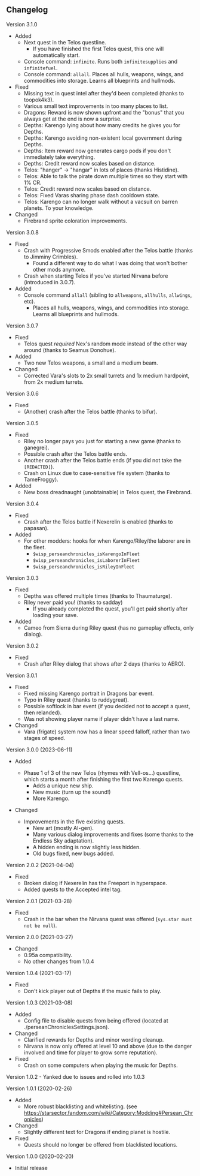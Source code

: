 ## Changelog

Version 3.1.0
- Added
    - Next quest in the Telos questline.
        - If you have finished the first Telos quest, this one will automatically start.
    - Console command: `infinite`. Runs both `infinitesupplies` and `infinitefuel`.
    - Console command: `allall`. Places all hulls, weapons, wings, and commodities into storage. Learns all blueprints and hullmods.
- Fixed
  - Missing text in quest intel after they'd been completed (thanks to toopok4k3).
  - Various small text improvements in too many places to list.
  - Dragons: Reward is now shown upfront and the "bonus" that you always get at the end is now a surprise.
  - Depths: Karengo lying about how many credits he gives you for Depths.
  - Depths: Karengo avoiding non-existent local government during Depths.
  - Depths: Item reward now generates cargo pods if you don't immediately take everything.
  - Depths: Credit reward now scales based on distance.
  - Telos: "hanger" -> "hangar" in lots of places (thanks Histidine).
  - Telos: Able to talk the pirate down multiple times so they start with 1% CR.
  - Telos: Credit reward now scales based on distance.
  - Telos: Fixed Varas sharing phase dash cooldown state.
  - Telos: Karengo can no longer walk without a vacsuit on barren planets. To your knowledge.
- Changed
  - Firebrand sprite coloration improvements.

Version 3.0.8
- Fixed
  - Crash with Progressive Smods enabled after the Telos battle (thanks to Jimminy Crimbles). 
    - Found a different way to do what I was doing that won't bother other mods anymore. 
  - Crash when starting Telos if you've started Nirvana before (introduced in 3.0.7).
- Added
  - Console command `allall` (sibling to `allweapons`, `allhulls`, `allwings`, etc).
    - Places all hulls, weapons, wings, and commodities into storage. Learns all blueprints and hullmods.

Version 3.0.7
- Fixed
  - Telos quest _required_ Nex's random mode instead of the other way around (thanks to Seamus Donohue).
- Added
  - Two new Telos weapons, a small and a medium beam.
- Changed
  - Corrected Vara's slots to 2x small turrets and 1x medium hardpoint, from 2x medium turrets.

Version 3.0.6
- Fixed
  - (Another) crash after the Telos battle (thanks to bifur).

Version 3.0.5
- Fixed
    - Riley no longer pays you just for starting a new game (thanks to ganegrei).
    - Possible crash after the Telos battle ends.
    - Another crash after the Telos battle ends (if you did not take the `[REDACTED]`).
    - Crash on Linux due to case-sensitive file system (thanks to TameFroggy).
- Added
    - New boss dreadnaught (unobtainable) in Telos quest, the Firebrand.

Version 3.0.4
- Fixed
    - Crash after the Telos battle if Nexerelin is enabled (thanks to papasan).
- Added
    - For other modders: hooks for when Karengo/Riley/the laborer are in the fleet.
        - `$wisp_perseanchronicles_isKarengoInFleet`
        - `$wisp_perseanchronicles_isLaborerInFleet`
        - `$wisp_perseanchronicles_isRileyInFleet`

Version 3.0.3
- Fixed
    - Depths was offered multiple times (thanks to Thaumaturge).
    - Riley never paid you! (thanks to sadday)
        - If you already completed the quest, you'll get paid shortly after loading your save.
- Added
    - Cameo from Sierra during Riley quest (has no gameplay effects, only dialog).

Version 3.0.2
- Fixed
    - Crash after Riley dialog that shows after 2 days (thanks to AERO).

Version 3.0.1
- Fixed
    - Fixed missing Karengo portrait in Dragons bar event.
    - Typo in Riley quest (thanks to ruddygreat).
    - Possible softlock in bar event (if you decided not to accept a quest, then relanded).
    - Was not showing player name if player didn't have a last name.
- Changed
    - Vara (frigate) system now has a linear speed falloff, rather than two stages of speed. 

Version 3.0.0 (2023-06-11)
- Added
    - Phase 1 of 3 of the new Telos (rhymes with Vell-os...) questline, which starts a month after finishing the first two Karengo quests.
        - Adds a unique new ship.
        - New music (turn up the sound!)
        - More Karengo.

- Changed
    - Improvements in the five existing quests.
        - New art (mostly AI-gen).
        - Many various dialog improvements and fixes (some thanks to the Endless Sky adaptation).
        - A hidden ending is now slightly less hidden.
        - Old bugs fixed, new bugs added.

Version 2.0.2 (2021-04-04)
- Fixed
    - Broken dialog if Nexerelin has the Freeport in hyperspace.
    - Added quests to the Accepted intel tag.

Version 2.0.1 (2021-03-28)
- Fixed
    - Crash in the bar when the Nirvana quest was offered (`sys.star must not be null`).

Version 2.0.0 (2021-03-27)
- Changed
    - 0.95a compatibility.
    - No other changes from 1.0.4

Version 1.0.4 (2021-03-17)
- Fixed
    - Don't kick player out of Depths if the music fails to play.

Version 1.0.3 (2021-03-08)
- Added
    - Config file to disable quests from being offered (located at ./perseanChroniclesSettings.json).
- Changed
    - Clarified rewards for Depths and minor wording cleanup.
    - Nirvana is now only offered at level 10 and above (due to the danger involved and time for player to grow some reputation).
- Fixed
    - Crash on some computers when playing the music for Depths.

Version 1.0.2
    - Yanked due to issues and rolled into 1.0.3

Version 1.0.1 (2020-02-26)
- Added 
    - More robust blacklisting and whitelisting. (see https://starsector.fandom.com/wiki/Category:Modding#Persean_Chronicles)
- Changed
    - Slightly different text for Dragons if ending planet is hostile.
- Fixed
    - Quests should no longer be offered from blacklisted locations. 

Version 1.0.0 (2020-02-20)
- Initial release